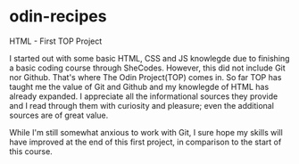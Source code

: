 # odin-recipes
HTML - First TOP Project

I started out with some basic HTML, CSS and JS knowlegde due to finishing
a basic coding course through SheCodes. However, this did not include Git
nor Github. That's where The Odin Project(TOP) comes in. So far TOP has
taught me the value of Git and Github and my knowlegde of HTML has already
expanded. I appreciate all the informational sources they provide and I
read through them with curiosity and pleasure; even the additional sources
are of great value.

While I'm still somewhat anxious to work with Git, I sure hope my skills
will have improved at the end of this first project, in comparison to the
start of this course.
